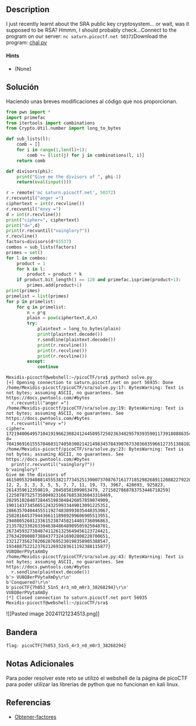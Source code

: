 ## Description

I just recently learnt about the SRA public key cryptosystem... or wait, was it supposed to be RSA? Hmmm, I should probably check...Connect to the program on our server: `nc saturn.picoctf.net 50372`Download the program: [chal.py](https://artifacts.picoctf.net/c/297/chal.py)
#### Hints
- (None)
## Solución

Haciendo unas breves modificaciones al código que nos proporcionan.
```python
from pwn import *
import primefac
from itertools import combinations
from Crypto.Util.number import long_to_bytes

def sub_lists(l):
    comb = []
    for i in range(1,len(l)+1):
        comb += [list(j) for j in combinations(l, i)]
    return comb

def divisors(phi):
    print("Give me the divisors of ", phi-1)
    return(eval(input()))

r = remote('nc saturn.picoctf.net', 50372)
r.recvuntil("anger =")
ciphertext = int(r.recvline())
r.recvuntil("envy =")
d = int(r.recvline())
print("cipher=", ciphertext)
print("d=",d)
print(r.recvuntil("vainglory?"))
r.recvline()
factors=divisors(d*65537)
combos = sub_lists(factors)
primes = set()
for l in combos:
    product = 1
    for k in l:
        product = product * k
    if product.bit_length() == 128 and primefac.isprime(product+1):
        primes.add(product+1)
print(primes)
primelist = list(primes)
for p in primelist:
    for q in primelist:
        n = p*q
        plain = pow(ciphertext,d,n)
        try:
            plaintext = long_to_bytes(plain)
            print(plaintext.decode())
            r.sendline(plaintext.decode())
            print(r.recvline())
            print(r.recvline())
            print(r.recvline())
        except:
            continue
```

```shell
Mexidis-picoctf@webshell:~/picoCTF/sra$ python3 solve.py 
[+] Opening connection to saturn.picoctf.net on port 56935: Done
/home/Mexidis-picoctf/picoCTF/sra/solve.py:17: BytesWarning: Text is not bytes; assuming ASCII, no guarantees. See https://docs.pwntools.com/#bytes
  r.recvuntil("anger =")
/home/Mexidis-picoctf/picoCTF/sra/solve.py:19: BytesWarning: Text is not bytes; assuming ASCII, no guarantees. See https://docs.pwntools.com/#bytes
  r.recvuntil("envy =")
cipher= 17219400649571041919662308241244509572502363482957939359011739180886354682789
d= 7041969161555784603174050300214214983457843907673303603596612735138810213573
/home/Mexidis-picoctf/picoCTF/sra/solve.py:23: BytesWarning: Text is not bytes; assuming ASCII, no guarantees. See https://docs.pwntools.com/#bytes
  print(r.recvuntil("vainglory?"))
b'vainglory?'
Give me the divisors of  461509532940881455538217734525139007370876716177185298268911208822792204966933700
[2, 2, 3, 3, 3, 5, 5, 7, 7, 11, 19, 73, 3967, 428693, 925823, 2614359612359819, 20458581099053479, 2715027868783753446718259]
{225078752573580492316676853836043318469, 202951020407284451983048426057859074909, 190114373450651243259933449013091225351, 286635704044555119274838993035448353067, 258281645379443661118989299606905513951, 294080526012336152387458214401736096863, 213578233026330463848648909505925048701, 267345932738487411261325649456123724421, 276342090807388437732416902808220700651, 232127356278206287695230198358905388547, 193488752212376212693283611192388115877}
VU8Q8erPVytaXmDy
/home/Mexidis-picoctf/picoCTF/sra/solve.py:43: BytesWarning: Text is not bytes; assuming ASCII, no guarantees. See https://docs.pwntools.com/#bytes
  r.sendline(plaintext.decode())
b'> VU8Q8erPVytaXmDy\r\n'
b'Conquered!\r\n'
b'picoCTF{7h053_51n5_4r3_n0_m0r3_38268294}\r\n'
VU8Q8erPVytaXmDy
[*] Closed connection to saturn.picoctf.net port 56935
Mexidis-picoctf@webshell:~/picoCTF/sra$ 
```

![[Pasted image 20241121234513.png]]
## Bandera
```css
flag: picoCTF{7h053_51n5_4r3_n0_m0r3_38268294}
```
## Notas Adicionales
Para poder resolver este reto se utilizó el webshell de la página de picoCTF para poder utilizar las librerías de python que no funcionan en kali linux.

## Referencias
- [Obtener-factores](https://www.dcode.fr/prime-factors-decomposition)